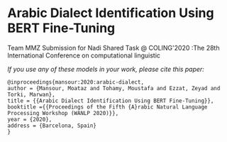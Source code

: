 # Arabic Dialect Identification Using BERT Fine-Tuning
Team MMZ Submission for Nadi Shared Task @ COLING'2020 :The 28th International Conference on computational linguistic 

_If you use any of these models in your work, please cite this paper:_


```
@inproceedings{mansour:2020:arabic-dialect,
author = {Mansour, Moataz and Tohamy, Moustafa and Ezzat, Zeyad and Torki, Marwan},
title = {{Arabic Dialect Identification Using BERT Fine-Tuning}},
booktitle ={{Proceedings of the Fifth {A}rabic Natural Language Processing Workshop (WANLP 2020)}},
year = {2020},
address = {Barcelona, Spain}
}

```

